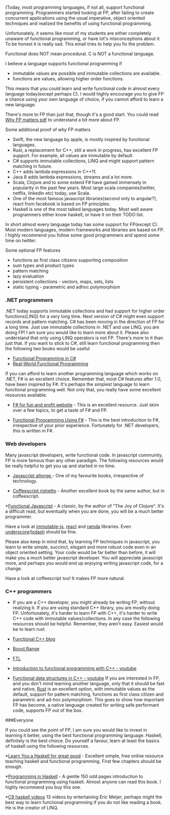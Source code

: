  (Today, most programming languages, if not all, support functional programming. Programmers started looking at FP, after failing to create concurrent applications using the usual imperative, object oriented techniques and realized the benefits of using functional programming.

Unfortunately, it seems like most of my students are either completely unaware of functional programming, or have lot's misconceptions about it. To be honest it is really sad. This email tries to help you fix the problem.

Functional does NOT mean procedural. C is NOT a functional language.

I believe a language supports functional programming if

* immutable values are possible and immutable collections are available.
* functions are values, allowing higher order functions.

This means that you could learn and write functional code in almost every language today(except perhaps C). I would highly encourage you to give FP a chance using your own language of choice, if you cannot afford to learn a new language.

There's more to FP than just that, though it's a good start. You could read [Why FP matters pdf](http://worrydream.com/refs/Hughes-WhyFunctionalProgrammingMatters.pdf) to understand a bit more about FP.

Some additional proof of why FP matters

* Swift, the new language by apple, is mostly inspired by functional languages.
* Rust, a replacement for C++, still a work in progress, has excellent FP support. For example, all values are immutable by default.
* C# supports immutable collections, LINQ and might support pattern matching in future.
* C++ adds lambda expressions in C++11.
* Java 8 adds lambda expressions, streams and a lot more.
* Scala, Clojure and to some extend F# have gained immensely in popularity in the past few years. Most large scala companies(twitter, netflix, linkedin etc) today, use Scala.
* One of  the most famous javascript libraries(second only to angular?), react from facebook is based on FP principles.
* Haskell is one of the most talked languages today. Most well aware programmers either know haskell, or have it on their TODO list.

In short almost every language today has some support for FP(except C). Most modern languages, modern frameworks and libraries are based on FP. I highly recommend you follow some good programmers and spend some time on twitter.

Some optional FP features

* functions as first class citizens supporting composition
* sum types and product types
* pattern matching
* lazy evaluation
* persistent collections - vectors, maps, sets, lists
* static typing - parametric and adhoc polymorphism

### .NET programmers

.NET today supports immutable collections and had support for higher order functions(LINQ) for a very long time. Next version of C# might even support records and pattern matching. C# has been moving in the direction of FP for a long time. Just use immutable collections in .NET and use LINQ, you are doing FP! I am sure you would like to learn more about it. Please also understand that only using LINQ operators is not FP. There's more to it than just that. If you want to stick to C#, still learn functional programming then the following two books would be useful

* [Functional Programming in C#](http://www.amazon.com/Functional-Programming-Classic-Techniques-Projects/dp/0470744588)
* [Real-World Functional Programming](http://www.amazon.com/Real-World-Functional-Programming-With-Examples/dp/1933988924)

If you can afford to learn another programming language which works on .NET, F# is an excellent choice. Remember that, most C# features after 1.0, have been inspired by F#. It's perhaps the simplest language to learn functional programming well. Not only that, you really have some excellent resources available.

* [F# for fun and profit webstie](http://fsharpforfunandprofit.com) - This is an excellent resource. Just skim over a few topics, to get a taste of F# and FP.

* [Functional Programming Using F#](http://www.amazon.com/Functional-Programming-Using-Michael-Hansen-ebook/dp/B00CARIB52) - This is the best introduction to F#, irrespective of your prior experience. Fortunately for .NET developers, this is written in F#.

### Web developers

Many javascript developers, write functional code. In javascript community, FP is more famous than any other paradigm. The following resources would be really helpful to get you up and started in no time.

* [Javascript allonge ](https://leanpub.com/javascript-allonge/read) - One of my favourite books, irrespective of technology.

* [Coffeescript ristretto](https://leanpub.com/coffeescript-ristretto/read) - Another excellent book by the same author, but in coffeescript.

*[Functional Javascript](http://www.amazon.com/Functional-JavaScript-Introducing-Programming-Underscore-js/dp/1449360726) - A classic, by the author of "The Joy of Clojure". It's a difficult read, but eventually when you are done, you will be a much better programmer.

Have a look at [immutable-js](https://github.com/facebook/immutable-js), [react](http://facebook.github.io/react) and [ramda](https://github.com/CrossEye/ramda) libraries. Even [underscore](http://underscorejs.org)/[lodash](https://lodash.com) should be fine.

Please also keep in mind that, by learning FP techniques in javascript, you learn to write simple, succinct, elegant and more robust code even in an object oriented setting. Your code would be far better than before, it will make you a much better javascript developer. You will appreciate javascript more, and perhaps you would end up enjoying writing javascript code, for a change.

Have a look at coffeescript too! It makes FP more natural.

### C++ programmers

* If you are a C++ developer, you might already be writing FP, without realizing it. If you are using standard C++ library, you are mostly doing FP. Unfortunately, it's harder to learn FP with C++, it's harder to write C++ code with immutable values/collections. In any case the following resources should be helpful. Remember, they aren't easy. Easiest would be to learn rust.

* [Functional C++ blog](http://functionalcpp.wordpress.com)
* [Boost.Range](http://www.boost.org/doc/libs/master/libs/range/doc/html/index.html)
* [FTL](https://github.com/beark/ftl)
* [Introduction to functional programming with C++ - youtube](https://www.youtube.com/watch?v=uHFUpFhWGJs)
* [Functional data structures in C++ - youtube](https://www.youtube.com/watch?v=OsB09djvfl4)
If you are interested in FP, and you don't mind learning another language, only that it should be fast and native, [Rust](http://doc.rust-lang.org/guide.html) is an excellent option, with immutable values as the default, support for pattern matching, functions as first class citizen and parametric and ad-hoc polymorphism. This goes to show how important FP has become, a native language created for writing safe performant code, supports FP out of the box.

###Everyone

If you could see the point of FP, I am sure you would like to invest in learning it better, using the best functional programming language. Haskell, definitely is the best choice. Do yourself a favour, learn at least the basics of haskell using the following resources.

*[Learn You a Haskell for great good](http://learnyouahaskell.com) - Excellent simple, free online resource teaching haskell and functional programming. First few chapters should be enough.

*[Programming in Haskell](http://www.amazon.com/Programming-Haskell-Graham-Hutton/dp/0521692695/ref=sr_1_11?ie=UTF8&qid=1413085925&sr=8-11&keywords=haskell) - A gentle 150 odd pages introduction to functional programming using haskell. Almost anyone can read this book. I highly recommend you buy this one.

*[C9 haskell videos](http://channel9.msdn.com/Series/C9-Lectures-Erik-Meijer-Functional-Programming-Fundamentals/Lecture-Series-Erik-Meijer-Functional-Programming-Fundamentals-Chapter-1) 13 videos by entertaining Eric Meijer, perhaps might the best way to learn functional programming if you do not like reading a book. He is the creator of LINQ.
